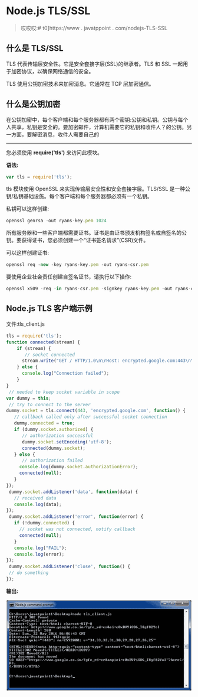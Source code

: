 # Node.js TLS/SSL

> 哎哎哎:# t0]https://www . javatppoint . com/nodejs-TLS-SSL

## 什么是 TLS/SSL

TLS 代表传输层安全性。它是安全套接字层(SSL)的继承者。TLS 和 SSL 一起用于加密协议，以确保网络通信的安全。

TLS 使用公钥加密技术来加密消息。它通常在 TCP 层加密通信。

## 什么是公钥加密

在公钥加密中，每个客户端和每个服务器都有两个密钥:公钥和私钥。公钥与每个人共享，私钥是安全的。要加密邮件，计算机需要它的私钥和收件人？的公钥。另一方面，要解密消息，收件人需要自己的

* * *

您必须使用 **require('tls')** 来访问此模块。

**语法:**

```js
var tls = require('tls');

```

tls 模块使用 OpenSSL 来实现传输层安全性和安全套接字层。TLS/SSL 是一种公钥/私钥基础设施。每个客户端和每个服务器都必须有一个私钥。

私钥可以这样创建:

```js
openssl genrsa -out ryans-key.pem 1024 

```

所有服务器和一些客户端都需要证书。证书是由证书颁发机构签名或自签名的公钥。要获得证书，您必须创建一个“证书签名请求”(CSR)文件。

可以这样创建证书:

```js
openssl req -new -key ryans-key.pem -out ryans-csr.pem 

```

要使用企业社会责任创建自签名证书，请执行以下操作:

```js
openssl x509 -req -in ryans-csr.pem -signkey ryans-key.pem -out ryans-cert.pem 

```

## Node.js TLS 客户端示例

文件:tls_client.js

```js
tls = require('tls');
function connected(stream) {
    if (stream) {
       // socket connected
      stream.write("GET / HTTP/1.0\n\rHost: encrypted.google.com:443\n\r\n\r");  
    } else {
      console.log("Connection failed");
    }
}
 // needed to keep socket variable in scope
var dummy = this;
 // try to connect to the server
dummy.socket = tls.connect(443, 'encrypted.google.com', function() {
   // callback called only after successful socket connection
   dummy.connected = true;
   if (dummy.socket.authorized) {
      // authorization successful
      dummy.socket.setEncoding('utf-8');
      connected(dummy.socket);
   } else {
      // authorization failed
     console.log(dummy.socket.authorizationError);
     connected(null);
   }
});
 dummy.socket.addListener('data', function(data) {
   // received data
   console.log(data);
});
 dummy.socket.addListener('error', function(error) {
   if (!dummy.connected) {
     // socket was not connected, notify callback
     connected(null);
   }
   console.log("FAIL");
   console.log(error);
});
 dummy.socket.addListener('close', function() {
 // do something
});

```

**输出:**

![Node.js tls ssl example 1](img/2d3dacd56880856a232d78125fc60698.png)